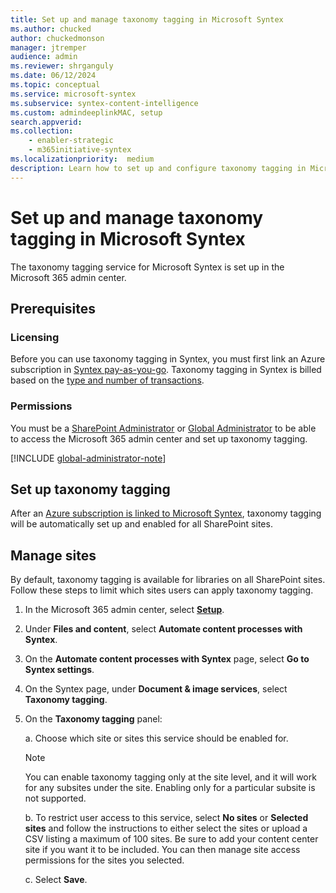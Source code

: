 ```yaml
---
title: Set up and manage taxonomy tagging in Microsoft Syntex
ms.author: chucked
author: chuckedmonson
manager: jtremper
audience: admin
ms.reviewer: shrganguly
ms.date: 06/12/2024
ms.topic: conceptual
ms.service: microsoft-syntex
ms.subservice: syntex-content-intelligence
ms.custom: admindeeplinkMAC, setup
search.appverid:
ms.collection:
    - enabler-strategic
    - m365initiative-syntex
ms.localizationpriority:  medium
description: Learn how to set up and configure taxonomy tagging in Microsoft Syntex.
---
```


# Set up and manage taxonomy tagging in Microsoft Syntex

The taxonomy tagging service for Microsoft Syntex is set up in the Microsoft 365 admin center.

## Prerequisites

### Licensing

Before you can use taxonomy tagging in Syntex, you must first link an Azure subscription in [Syntex pay-as-you-go](syntex-azure-billing.md). Taxonomy tagging in Syntex is billed based on the [type and number of transactions](syntex-pay-as-you-go-services.md).

### Permissions

You must be a [SharePoint Administrator](/entra/identity/role-based-access-control/permissions-reference#sharepoint-administrator) or [Global Administrator](/entra/identity/role-based-access-control/permissions-reference#global-administrator) to be able to access the Microsoft 365 admin center and set up taxonomy tagging.

[!INCLUDE [global-administrator-note](../includes/global-administrator-note.md)]

## Set up taxonomy tagging

After an [Azure subscription is linked to Microsoft Syntex](syntex-azure-billing.md), taxonomy tagging will be automatically set up and enabled for all SharePoint sites.

## Manage sites

By default, taxonomy tagging is available for libraries on all SharePoint sites. Follow these steps to limit which sites users can apply taxonomy tagging.

1. In the Microsoft 365 admin center, select <a href="https://go.microsoft.com/fwlink/p/?linkid=2171997" target="_blank">**Setup**</a>.

2. Under **Files and content**, select **Automate content processes with Syntex**.

3. On the **Automate content processes with Syntex** page, select **Go to Syntex settings**.

4. On the Syntex page, under **Document & image services**, select **Taxonomy tagging**.

5. On the **Taxonomy tagging** panel:

    a. Choose which site or sites this service should be enabled for.

    > [!NOTE]
    > You can enable taxonomy tagging only at the site level, and it will work for any subsites under the site. Enabling only for a particular subsite is not supported.

    b. To restrict user access to this service, select **No sites** or **Selected sites** and follow the instructions to either select the sites or upload a CSV listing a maximum of 100 sites. Be sure to add your content center site if you want it to be included. You can then manage site access permissions for the sites you selected.

    c. Select **Save**.
